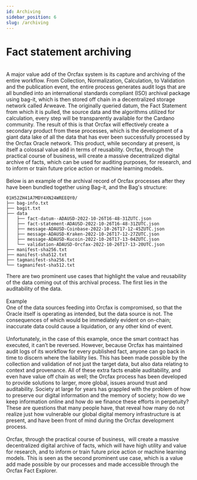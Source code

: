```yaml
---
id: Archiving
sidebar_position: 6
slug: /archiving
---
```


# Fact statement archiving
<br/>
A major value add of the Orcfax system is its capture and archiving of the
entire workflow. From Collection, Normalization, Calculation, to Validation and
the publication event, the entire process generates audit logs that are all
bundled into an international standards compliant (ISO) archival package using
bag-it, which is then stored off chain in a decentralized storage network called
Arweave. The originally queried datum, the Fact Statement from which it is
pulled, the source data and the algorithms utilized for calculation, every step
will be transparently available for the Cardano community. The result of this is
that Orcfax will effectively create a secondary product from these processes,
which is the development of a giant data lake of all the data that has ever been
successfully processed by the Orcfax Oracle network. This product, while
secondary at present, is itself a colossal value add in terms of reusability.
Orcfax, through the practical course of business, will create a massive
decentralized digital archive of facts, which can be used for auditing purposes,
for research, and to inform or train future price action or machine learning
models.<br/>
<br/>
Below is an example of the archival record of Orcfax processes after they have
been bundled together using Bag-it, and the Bag's structure:<br/>

```
01H52ZH41A7MDY4XN24WREEQY0/
├── bag-info.txt
├── bagit.txt
├── data
│   ├── fact-datum--ADAUSD-2022-10-26T16-48-31ZUTC.json
│   ├── fact-statement-ADAUSD-2022-10-26T16-48-31ZUTC.json
│   ├── message-ADAUSD-Coinbase-2022-10-26T17-12-45ZUTC.json
│   ├── message-ADAUSD-Kraken-2022-10-26T17-12-27ZUTC.json
│   ├── message-ADAUSD-Kucoin-2022-10-26T17-13-04ZUTC.json
│   └── validation-ADAUSD-Orcfax-2022-10-26T17-13-20UTC.json
├── manifest-sha256.txt
├── manifest-sha512.txt
├── tagmanifest-sha256.txt
└── tagmanifest-sha512.txt
```

There are two prominent use cases that highlight the value and reusability of
the data coming out of this archival process. The first lies in the
auditability of the data.<br/>
<br/>
Example<br/>
One of the data sources feeding into Orcfax is compromised, so that the Oracle
itself is operating as intended, but the data source is not. The consequences of
which would be immediately evident on on-chain; inaccurate data could cause a
liquidation, or any other kind of event.<br/>
<br/>
Unfortunately, in the case of this example, once the smart contract has
executed, it can’t be reversed. However, because Orcfax has maintained audit
logs of its workflow for every published fact, anyone can go back in time to
discern where the liability lies. This has been made possible by the collection
and validation of not just the target data, but also data relating to context
and provenance. All of these extra facts enable auditability, and even have
value off chain as well; the Orcfax process has been developed to provide
solutions to larger, more global, issues around trust and auditability. Society
at large for years has grappled with the problem of how to preserve our digital
information and the memory of society; how do we keep information online and how
do we finance these efforts in perpetuity? These are questions that many people
have, that reveal how many do not realize just how vulnerable our global digital
memory infrastructure is at present, and have been front of mind during the
Orcfax development process.<br/>
<br/>
Orcfax, through the practical course of business,  will create a massive
decentralized digital archive of facts, which will have high utility and value
for research, and to inform or train future price action or machine learning
models. This is seen as the second prominent use case, which is a value add made
possible by our processes and made accessible through the Orcfax Fact
Explorer.<br/>
